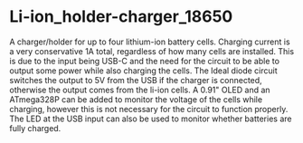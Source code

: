 # Li-ion_holder-charger_18650
A charger/holder for up to four lithium-ion battery cells. Charging current is a very conservative 1A total, regardless of how many cells are installed. This is due to the input being USB-C and the need for the circuit to be able to output some power while also charging the cells. The Ideal diode circuit switches the output to 5V from the USB if the charger is connected, otherwise the output comes from the li-ion cells. A 0.91" OLED and an ATmega328P can be added to monitor the voltage of the cells while charging, however this is not necessary for the circuit to function properly. The LED at the USB input can also be used to monitor whether batteries are fully charged.
